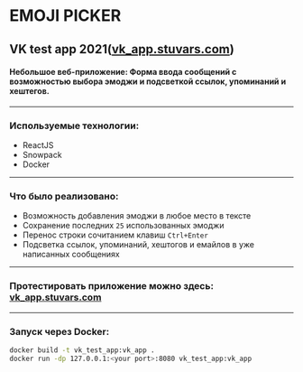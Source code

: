 # EMOJI PICKER

## VK test app 2021([vk_app.stuvars.com](https://vk_app.stuvars.com))

#### Небольшое веб-приложение: Форма ввода сообщений с возможностью выбора эмоджи и подсветкой ссылок, упоминаний и хештегов.

---

### Используемые технологии:

- ReactJS
- Snowpack
- Docker

---

### Что было реализовано:

- Возможность добавления эмоджи в любое место в тексте
- Сохранение последних `25` использованных эмоджи
- Перенос строки сочитанием клавиш `Ctrl+Enter`
- Подсветка ссылок, упоминаний, хештогов и емайлов в уже написанных сообщениях

---

### Протестировать приложение можно здесь: [vk_app.stuvars.com](https://vk_app.stuvars.com)

---

### Запуск через Docker:

```bash
docker build -t vk_test_app:vk_app .
docker run -dp 127.0.0.1:<your port>:8080 vk_test_app:vk_app
```
